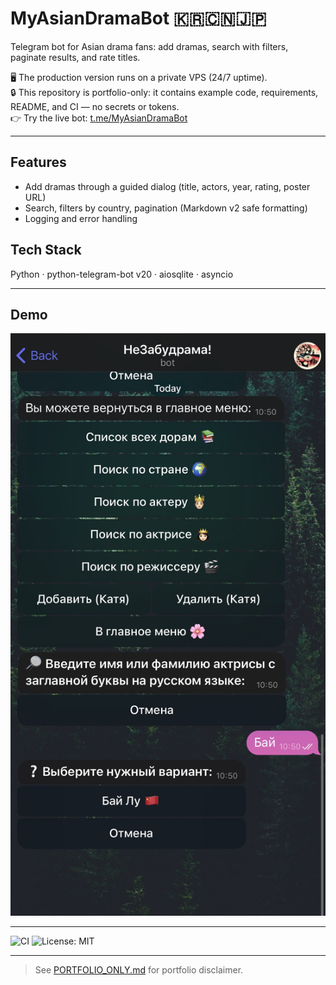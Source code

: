 # MyAsianDramaBot 🇰🇷🇨🇳🇯🇵

Telegram bot for Asian drama fans: add dramas, search with filters, paginate results, and rate titles.  

🖥️ The production version runs on a private VPS (24/7 uptime).  
🔒 This repository is portfolio-only: it contains example code, requirements, README, and CI — no secrets or tokens.  
👉 Try the live bot: [t.me/MyAsianDramaBot](https://t.me/MyAsianDramaBot)

---

## Features
- Add dramas through a guided dialog (title, actors, year, rating, poster URL)  
- Search, filters by country, pagination (Markdown v2 safe formatting)  
- Logging and error handling  

## Tech Stack
Python · python-telegram-bot v20 · aiosqlite · asyncio  

---

## Demo
![Screenshot](assets/screenshot.jpg)

---

![CI](https://github.com/pepstrik/MyAsianDramaBot/actions/workflows/ci.yml/badge.svg)
![License: MIT](https://img.shields.io/badge/License-MIT-green.svg)

---

> See [PORTFOLIO_ONLY.md](PORTFOLIO_ONLY.md) for portfolio disclaimer.

